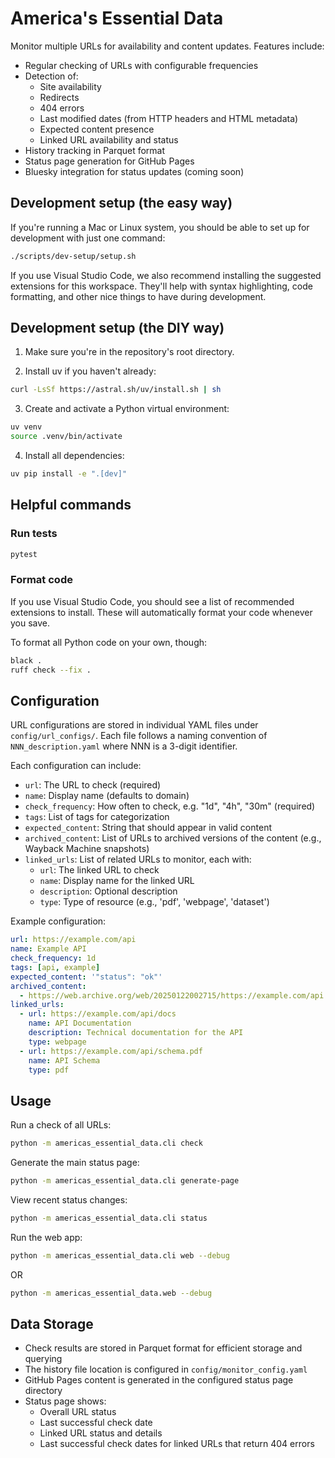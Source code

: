 # America's Essential Data

Monitor multiple URLs for availability and content updates. Features include:

- Regular checking of URLs with configurable frequencies
- Detection of:
  - Site availability
  - Redirects
  - 404 errors
  - Last modified dates (from HTTP headers and HTML metadata)
  - Expected content presence
  - Linked URL availability and status
- History tracking in Parquet format
- Status page generation for GitHub Pages
- Bluesky integration for status updates (coming soon)

## Development setup (the easy way)

If you're running a Mac or Linux system, you should be able to set up for
development with just one command:

```sh
./scripts/dev-setup/setup.sh
```

If you use Visual Studio Code, we also recommend installing the suggested
extensions for this workspace. They'll help with syntax highlighting, code
formatting, and other nice things to have during development.

## Development setup (the DIY way)

1. Make sure you're in the repository's root directory.

2. Install uv if you haven't already:

```bash
curl -LsSf https://astral.sh/uv/install.sh | sh
```

3. Create and activate a Python virtual environment:

```bash
uv venv
source .venv/bin/activate
```

4. Install all dependencies:

```bash
uv pip install -e ".[dev]"
```

## Helpful commands

### Run tests

```bash
pytest
```

### Format code

If you use Visual Studio Code, you should see a list of recommended extensions
to install. These will automatically format your code whenever you save.

To format all Python code on your own, though:

```bash
black .
ruff check --fix .
```

## Configuration

URL configurations are stored in individual YAML files under `config/url_configs/`. Each file follows a naming convention of `NNN_description.yaml` where NNN is a 3-digit identifier.

Each configuration can include:

- `url`: The URL to check (required)
- `name`: Display name (defaults to domain)
- `check_frequency`: How often to check, e.g. "1d", "4h", "30m" (required)
- `tags`: List of tags for categorization
- `expected_content`: String that should appear in valid content
- `archived_content`: List of URLs to archived versions of the content (e.g., Wayback Machine snapshots)
- `linked_urls`: List of related URLs to monitor, each with:
  - `url`: The linked URL to check
  - `name`: Display name for the linked URL
  - `description`: Optional description
  - `type`: Type of resource (e.g., 'pdf', 'webpage', 'dataset')

Example configuration:

```yaml
url: https://example.com/api
name: Example API
check_frequency: 1d
tags: [api, example]
expected_content: '"status": "ok"'
archived_content:
  - https://web.archive.org/web/20250122002715/https://example.com/api
linked_urls:
  - url: https://example.com/api/docs
    name: API Documentation
    description: Technical documentation for the API
    type: webpage
  - url: https://example.com/api/schema.pdf
    name: API Schema
    type: pdf
```

## Usage

Run a check of all URLs:

```bash
python -m americas_essential_data.cli check
```

Generate the main status page:

```bash
python -m americas_essential_data.cli generate-page
```

View recent status changes:

```bash
python -m americas_essential_data.cli status
```

Run the web app:

```bash
python -m americas_essential_data.cli web --debug
```

OR

```bash
python -m americas_essential_data.web --debug
```

## Data Storage

- Check results are stored in Parquet format for efficient storage and querying
- The history file location is configured in `config/monitor_config.yaml`
- GitHub Pages content is generated in the configured status page directory
- Status page shows:
  - Overall URL status
  - Last successful check date
  - Linked URL status and details
  - Last successful check dates for linked URLs that return 404 errors
